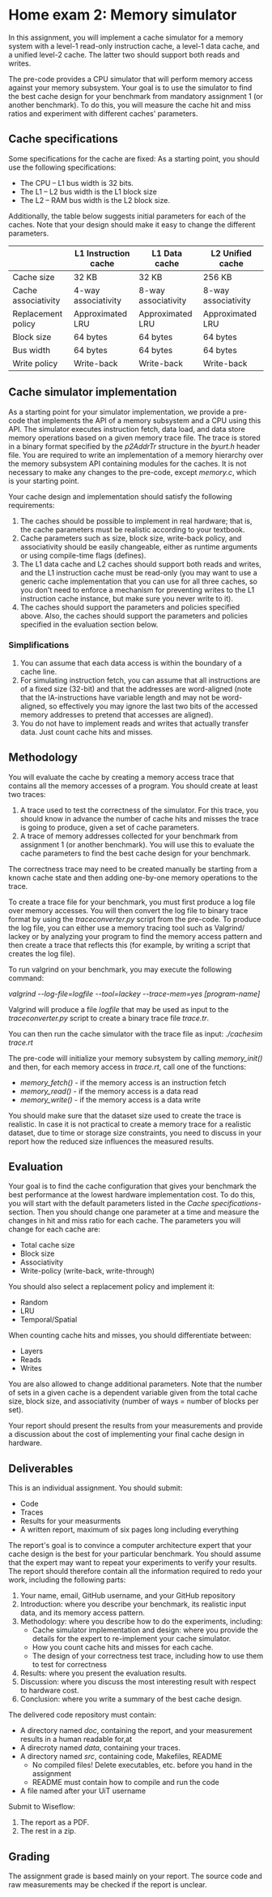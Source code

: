 # Home exam 2: Memory simulator

In this assignment, you will implement a cache simulator for a memory system with a level-1 read-only instruction cache, a level-1 data cache, and a unified level-2 cache. The latter two should support both reads and writes.

The pre-code provides a CPU simulator that will perform memory access against your memory subsystem. Your goal is to use the simulator to find the best cache design for your benchmark from mandatory assignment 1 (or another benchmark). To do this, you will measure the cache hit and miss ratios and experiment with different caches' parameters.

## Cache specifications

Some specifications for the cache are fixed:
As a starting point, you should use the following specifications:

- The CPU – L1 bus width is 32 bits.
- The L1 – L2 bus width is the L1 block size
- The L2 – RAM bus width is the L2 block size.

Additionally, the table below suggests initial parameters for each of the caches. Note that your design should make it easy to change the different parameters.

|                     | L1 Instruction cache | L1 Data cache       | L2 Unified cache    |
|---------------------|----------------------|---------------------|---------------------|
| Cache size          | 32 KB                | 32 KB               | 256 KB              |
| Cache associativity | 4-way associativity  | 8-way associativity | 8-way associativity |
| Replacement policy  | Approximated LRU     | Approximated LRU    | Approximated LRU    |
| Block size          | 64 bytes             | 64 bytes            | 64 bytes            |
| Bus width           | 64 bytes             | 64 bytes            | 64 bytes            |
| Write policy        | Write-back           | Write-back          | Write-back          |

## Cache simulator implementation

As a starting point for your simulator implementation, we provide a pre-code that implements the API of a memory subsystem and a CPU using this API. The simulator executes instruction fetch, data load, and data store memory operations based on a given memory trace file. The trace is stored in a binary format specified by the _p2AddrTr_ structure in the _byurt.h_ header file. You are required to write an implementation of a memory hierarchy over the memory subsystem API containing modules for the caches. It is not necessary to make any changes to the pre-code, except _memory.c_, which is your starting point.

Your cache design and implementation should satisfy the following requirements:

1. The caches should be possible to implement in real hardware; that is, the cache parameters must be realistic according to your textbook.
2. Cache parameters such as size, block size, write-back policy, and associativity should be easily changeable, either as runtime arguments or using compile-time flags (defines).
3. The L1 data cache and L2 caches should support both reads and writes, and the L1 instruction cache must be read-only (you may want to use a generic cache implementation that you can use for all three caches, so you don't need to enforce a mechanism for preventing writes to the L1 instruction cache instance, but make sure you never write to it).
4. The caches should support the parameters and policies specified above. Also, the caches should support the parameters and policies specified in the evaluation section below.

### Simplifications

1. You can assume that each data access is within the boundary of a cache line.
2. For simulating instruction fetch, you can assume that all instructions are of a fixed size (32-bit) and that the addresses are word-aligned (note that the IA-instructions have variable length and may not be word-aligned, so effectively you may ignore the last two bits of the accessed memory addresses to pretend that accesses are aligned).
3. You do not have to implement reads and writes that actually transfer data. Just count cache hits and misses.

## Methodology

You will evaluate the cache by creating a memory access trace that contains all the memory accesses of a program. You should create at least two traces:

1. A trace used to test the correctness of the simulator. For this trace, you should know in advance the number of cache hits and misses the trace is going to produce, given a set of cache parameters.
2. A trace of memory addresses collected for your benchmark from assignment 1 (or another benchmark). You will use this to evaluate the cache parameters to find the best cache design for your benchmark.
    
The correctness trace may need to be created manually be starting from a known cache state and then adding one-by-one memory operations to the trace.

To create a trace file for your benchmark, you must first produce a log file over memory accesses. You will then convert the log file to binary trace format by using the _traceconverter.py_ script from the pre-code. To produce the log file, you can either use a memory tracing tool such as Valgrind/ lackey or by analyzing your program to find the memory access pattern and then create a trace that reflects this (for example, by writing a script that creates the log file). 

To run valgrind on your benchmark, you may execute the following command:

_valgrind --log-file=logfile --tool=lackey --trace-mem=yes [program-name]_

Valgrind will produce a file _logfile_ that may be used as input to the _traceconverter.py_ script to create a binary trace file _trace.tr_. 

You can then run the cache simulator with the trace file as input: _./cachesim trace.rt_

The pre-code will initialize your memory subsystem by calling *memory_init()* and then, for each memory access in _trace.rt_, call one of the functions:
* *memory_fetch()* - if the memory access is an instruction fetch
* *memory_read()* - if the memory access is a data read
* *memory_write()* - if the memory access is a data write

You should make sure that the dataset size used to create the trace is realistic. In case it is not practical to create a memory trace for a realistic dataset, due to time or storage size constraints, you need to discuss in your report how the reduced size influences the measured results.

## Evaluation

Your goal is to find the cache configuration that gives your benchmark the best performance at the lowest hardware implementation cost. To do this, you will start with the default parameters listed in the _Cache specifications_-section. Then you should change one parameter at a time and measure the changes in hit and miss ratio for each cache. The parameters you will change for each cache are:
* Total cache size
* Block size
* Associativity
* Write-policy (write-back, write-through)

You should also select a replacement policy and implement it:
* Random
* LRU
* Temporal/Spatial

When counting cache hits and misses, you should differentiate between:
* Layers
* Reads
* Writes

You are also allowed to change additional parameters. Note that the number of sets in a given cache is a dependent variable given from the total cache size, block size, and associativity (number of ways = number of blocks per set). 

Your report should present the results from your measurements and provide a discussion about the cost of implementing your final cache design in hardware.

## Deliverables

This is an individual assignment. You should submit:
* Code
* Traces
* Results for your measurments
* A written report, maximum of six pages long including everything

The report's goal is to convince a computer architecture expert that your cache design is the best for your particular benchmark. You should assume that the expert may want to repeat your experiments to verify your results. The report should therefore contain all the information required to redo your work, including the following parts:

1. Your name, email, GitHub username, and your GitHub repository
2. Introduction: where you describe your benchmark, its realistic input data, and its memory access pattern. 
3. Methodology: where you describe how to do the experiments, including:
    * Cache simulator implementation and design: where you provide the details for the expert to re-implement your cache simulator.
    * How you count cache hits and misses for each cache.
    * The design of your correctness test trace, including how to use them to test for correctness
4. Results: where you present the evaluation results.
5. Discussion: where you discuss the most interesting result with respect to hardware cost.
6. Conclusion: where you write a summary of the best cache design. 

The delivered code repository must contain:
* A directory named _doc_, containing the report, and your measurement results in a human readable for,at
* A direcroty named _data_, containing your traces.
* A directory named _src_, containing code, Makefiles, README
  * No compiled files! Delete executables, etc. before you hand in the assignment
  * README must contain how to compile and run the code
 * A file named after your UiT username

Submit to Wiseflow:
1. The report as a PDF.
2. The rest in a zip.

## Grading

The assignment grade is based mainly on your report. The source code and raw measurements may be checked if the report is unclear.
